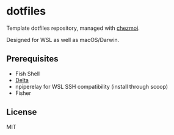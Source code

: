 # dotfiles

Template dotfiles repository, managed with [chezmoi](https://chezmoi.io/).

Designed for WSL as well as macOS/Darwin.

## Prerequisites

- Fish Shell
- [Delta](https://kagi.com/search?q=git+delta)
- npiperelay for WSL SSH compatibility (install through scoop)
- Fisher

## License

MIT
